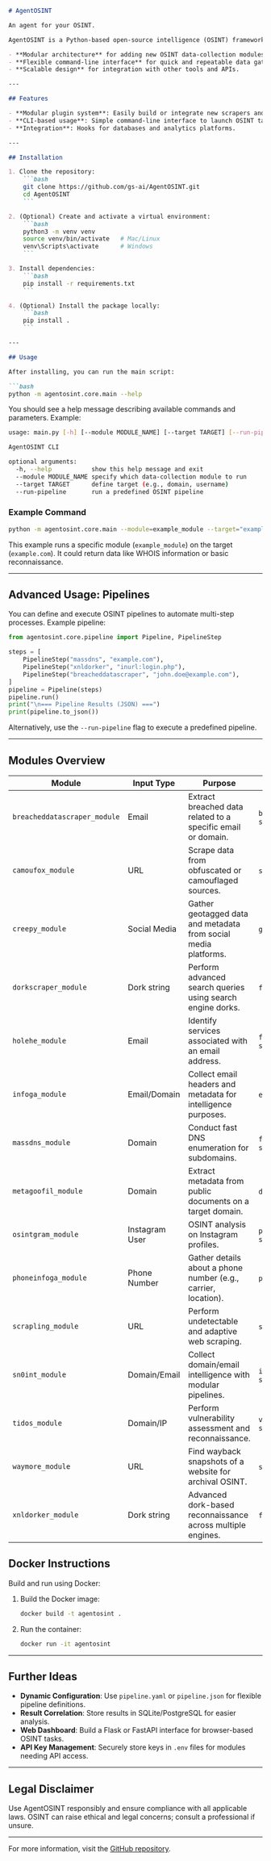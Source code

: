 ```markdown
# AgentOSINT

An agent for your OSINT.

AgentOSINT is a Python-based open-source intelligence (OSINT) framework that helps analysts gather, correlate, and visualize data from various public sources. It aims to provide:

- **Modular architecture** for adding new OSINT data-collection modules.
- **Flexible command-line interface** for quick and repeatable data gathering.
- **Scalable design** for integration with other tools and APIs.

---

## Features

- **Modular plugin system**: Easily build or integrate new scrapers and data-collection modules.
- **CLI-based usage**: Simple command-line interface to launch OSINT tasks.
- **Integration**: Hooks for databases and analytics platforms.

---

## Installation

1. Clone the repository:
    ```bash
    git clone https://github.com/gs-ai/AgentOSINT.git
    cd AgentOSINT
    ```

2. (Optional) Create and activate a virtual environment:
    ```bash
    python3 -m venv venv
    source venv/bin/activate   # Mac/Linux
    venv\Scripts\activate      # Windows
    ```

3. Install dependencies:
    ```bash
    pip install -r requirements.txt
    ```

4. (Optional) Install the package locally:
    ```bash
    pip install .
    ```

---

## Usage

After installing, you can run the main script:

```bash
python -m agentosint.core.main --help
```

You should see a help message describing available commands and parameters. Example:

```bash
usage: main.py [-h] [--module MODULE_NAME] [--target TARGET] [--run-pipeline]

AgentOSINT CLI

optional arguments:
  -h, --help           show this help message and exit
  --module MODULE_NAME specify which data-collection module to run
  --target TARGET      define target (e.g., domain, username)
  --run-pipeline       run a predefined OSINT pipeline
```

### Example Command

```bash
python -m agentosint.core.main --module=example_module --target="example.com"
```

This example runs a specific module (`example_module`) on the target (`example.com`). It could return data like WHOIS information or basic reconnaissance.

---

## Advanced Usage: Pipelines

You can define and execute OSINT pipelines to automate multi-step processes. Example pipeline:

```python
from agentosint.core.pipeline import Pipeline, PipelineStep

steps = [
    PipelineStep("massdns", "example.com"),
    PipelineStep("xnldorker", "inurl:login.php"),
    PipelineStep("breacheddatascraper", "john.doe@example.com"),
]
pipeline = Pipeline(steps)
pipeline.run()
print("\n=== Pipeline Results (JSON) ===")
print(pipeline.to_json())
```

Alternatively, use the `--run-pipeline` flag to execute a predefined pipeline.

---

## Modules Overview

| Module                       | Input Type      | Purpose                                                                 | Output Fields                    |
|------------------------------|-----------------|-------------------------------------------------------------------------|----------------------------------|
| `breacheddatascraper_module` | Email           | Extract breached data related to a specific email or domain.            | `breached_accounts`, `status`    |
| `camoufox_module`            | URL             | Scrape data from obfuscated or camouflaged sources.                     | `scraped_data`, `status`         |
| `creepy_module`              | Social Media    | Gather geotagged data and metadata from social media platforms.         | `geodata`, `posts`, `status`     |
| `dorkscraper_module`         | Dork string     | Perform advanced search queries using search engine dorks.              | `found_links`, `status`          |
| `holehe_module`              | Email           | Identify services associated with an email address.                     | `found_accounts`, `status`       |
| `infoga_module`              | Email/Domain    | Collect email headers and metadata for intelligence purposes.           | `emails`, `status`, `errors`     |
| `massdns_module`             | Domain          | Conduct fast DNS enumeration for subdomains.                            | `found_subdomains`, `status`     |
| `metagoofil_module`          | Domain          | Extract metadata from public documents on a target domain.              | `document_data`, `status`        |
| `osintgram_module`           | Instagram User  | OSINT analysis on Instagram profiles.                                   | `profile_data`, `posts`, `status`|
| `phoneinfoga_module`         | Phone Number    | Gather details about a phone number (e.g., carrier, location).          | `phone_info`, `status`           |
| `scrapling_module`           | URL             | Perform undetectable and adaptive web scraping.                         | `scraped_data`, `status`         |
| `sn0int_module`              | Domain/Email    | Collect domain/email intelligence with modular pipelines.               | `intelligence_data`, `status`    |
| `tidos_module`               | Domain/IP       | Perform vulnerability assessment and reconnaissance.                    | `vulnerability_report`, `status` |
| `waymore_module`             | URL             | Find wayback snapshots of a website for archival OSINT.                 | `snapshots`, `status`            |
| `xnldorker_module`           | Dork string     | Advanced dork-based reconnaissance across multiple engines.             | `found_links`, `status`          |


## Docker Instructions

Build and run using Docker:

1. Build the Docker image:
    ```bash
    docker build -t agentosint .
    ```

2. Run the container:
    ```bash
    docker run -it agentosint
    ```

---

## Further Ideas

- **Dynamic Configuration**: Use `pipeline.yaml` or `pipeline.json` for flexible pipeline definitions.
- **Result Correlation**: Store results in SQLite/PostgreSQL for easier analysis.
- **Web Dashboard**: Build a Flask or FastAPI interface for browser-based OSINT tasks.
- **API Key Management**: Securely store keys in `.env` files for modules needing API access.

---

## Legal Disclaimer

Use AgentOSINT responsibly and ensure compliance with all applicable laws. OSINT can raise ethical and legal concerns; consult a professional if unsure.

---

For more information, visit the [GitHub repository](https://github.com/gs-ai/AgentOSINT).
```
